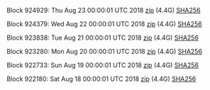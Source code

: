 Block 924929: Thu Aug 23 00:00:01 UTC 2018 [zip](https://dash-bootstrap.ams3.digitaloceanspaces.com/mainnet/2018-08-23/bootstrap.dat.zip) (4.4G) [SHA256](https://dash-bootstrap.ams3.digitaloceanspaces.com/mainnet/2018-08-23/sha256.txt)

Block 924379: Wed Aug 22 00:00:01 UTC 2018 [zip](https://dash-bootstrap.ams3.digitaloceanspaces.com/mainnet/2018-08-22/bootstrap.dat.zip) (4.4G) [SHA256](https://dash-bootstrap.ams3.digitaloceanspaces.com/mainnet/2018-08-22/sha256.txt)

Block 923838: Tue Aug 21 00:00:01 UTC 2018 [zip](https://dash-bootstrap.ams3.digitaloceanspaces.com/mainnet/2018-08-21/bootstrap.dat.zip) (4.4G) [SHA256](https://dash-bootstrap.ams3.digitaloceanspaces.com/mainnet/2018-08-21/sha256.txt)

Block 923280: Mon Aug 20 00:00:01 UTC 2018 [zip](https://dash-bootstrap.ams3.digitaloceanspaces.com/mainnet/2018-08-20/bootstrap.dat.zip) (4.4G) [SHA256](https://dash-bootstrap.ams3.digitaloceanspaces.com/mainnet/2018-08-20/sha256.txt)

Block 922733: Sun Aug 19 00:00:01 UTC 2018 [zip](https://dash-bootstrap.ams3.digitaloceanspaces.com/mainnet/2018-08-19/bootstrap.dat.zip) (4.4G) [SHA256](https://dash-bootstrap.ams3.digitaloceanspaces.com/mainnet/2018-08-19/sha256.txt)

Block 922180: Sat Aug 18 00:00:01 UTC 2018 [zip](https://dash-bootstrap.ams3.digitaloceanspaces.com/mainnet/2018-08-18/bootstrap.dat.zip) (4.4G) [SHA256](https://dash-bootstrap.ams3.digitaloceanspaces.com/mainnet/2018-08-18/sha256.txt)
